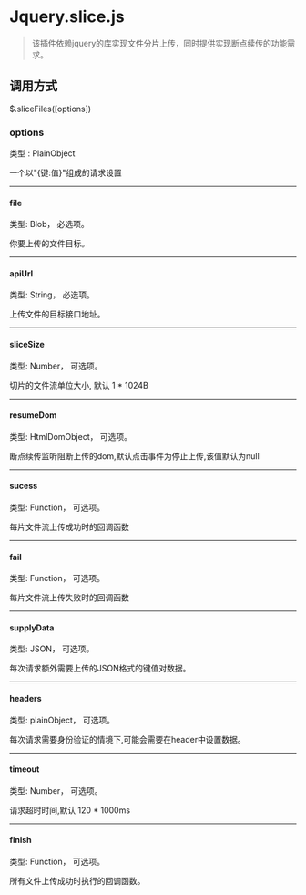 
# Jquery.slice.js

> 该插件依赖jquery的库实现文件分片上传，同时提供实现断点续传的功能需求。

## 调用方式
    
$.sliceFiles([options])

###  options
 
类型 :  PlainObject

一个以"{键:值}"组成的请求设置

----
#### file 

类型: Blob， 必选项。

你要上传的文件目标。

---

#### apiUrl

类型: String， 必选项。

上传文件的目标接口地址。

---

#### sliceSize 

类型: Number， 可选项。

切片的文件流单位大小, 默认 1 * 1024B

---

#### resumeDom 

类型: HtmlDomObject， 可选项。

断点续传监听阻断上传的dom,默认点击事件为停止上传,该值默认为null

---

#### sucess  

类型: Function， 可选项。

每片文件流上传成功时的回调函数

---

#### fail   

类型: Function， 可选项。

每片文件流上传失败时的回调函数

---

#### supplyData

类型: JSON， 可选项。

每次请求额外需要上传的JSON格式的键值对数据。

---

#### headers 

类型: plainObject， 可选项。

每次请求需要身份验证的情境下,可能会需要在header中设置数据。

---

#### timeout  

类型: Number， 可选项。

请求超时时间,默认 120 * 1000ms

---

#### finish  

类型: Function， 可选项。

所有文件上传成功时执行的回调函数。











